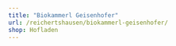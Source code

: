 ```yaml
---
title: "Biokammerl Geisenhofer"
url: /reichertshausen/biokammerl-geisenhofer/
shop: Hofladen
---
```

